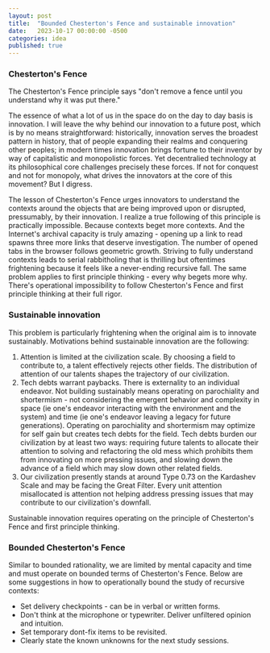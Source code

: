 ```yaml
---
layout: post
title:  "Bounded Chesterton's Fence and sustainable innovation"
date:   2023-10-17 00:00:00 -0500
categories: idea
published: true
---
```


### Chesterton's Fence

The Chesterton's Fence principle says "don't remove a fence until you understand why it was put there."

The essence of what a lot of us in the space do on the day to day basis is innovation. I will leave the why behind our innovation to a future post, which is by no means straightforward: historically, innovation serves the broadest pattern in history, that of people expanding their realms and conquering other peoples; in modern times innovation brings fortune to their inventor by way of capitalistic and monopolistic forces. Yet decentralied technology at its philosophical core challenges precisely these forces. If not for conquest and not for monopoly, what drives the innovators at the core of this movement? But I digress.

The lesson of Chesterton's Fence urges innovators to understand the contexts around the objects that are being improved upon or disrupted, pressumably, by their innovation. I realize a true following of this principle is practically impossible. Because contexts beget more contexts. And the Internet's archival capacity is truly amazing - opening up a link to read spawns three more links that deserve investigation. The number of opened tabs in the browser follows geometric growth. Striving to fully understand contexts leads to serial rabbitholing that is thrilling but oftentimes frightening because it feels like a never-ending recursive fall. The same problem applies to first principle thinking - every why begets more why. There's operational impossibility to follow Chesterton's Fence and first principle thinking at their full rigor.

### Sustainable innovation

This problem is particularly frightening when the original aim is to innovate sustainably. Motivations behind sustainable innovation are the following:
1. Attention is limited at the civilization scale. By choosing a field to contribute to, a talent effectively rejects other fields. The distribution of attention of our talents shapes the trajectory of our civilization.
2. Tech debts warrant paybacks. There is externality to an individual endeavor. Not building sustainably means operating on parochiality and shortermism - not considering the emergent behavior and complexity in space (ie one's endeavor interacting with the environment and the system) and time (ie one's endeavor leaving a legacy for future generations). Operating on parochiality and shortermism may optimize for self gain but creates tech debts for the field. Tech debts burden our civilization by at least two ways: requiring future talents to allocate their attention to solving and refactoring the old mess which prohibits them from innovating on more pressing issues, and slowing down the advance of a field which may slow down other related fields.
3. Our civilization presently stands at around Type 0.73 on the Kardashev Scale and may be facing the Great Filter. Every unit attention misallocated is attention not helping address pressing issues that may contribute to our civilization's downfall.

Sustainable innovation requires operating on the principle of Chesterton's Fence and first principle thinking.

### Bounded Chesterton's Fence

Similar to bounded rationality, we are limited by mental capacity and time and must operate on bounded terms of Chesterton's Fence. Below are some suggestions in how to operationally bound the study of recursive contexts:
- Set delivery checkpoints - can be in verbal or written forms.
- Don't think at the microphone or typewriter. Deliver unfiltered opinion and intuition.
- Set temporary dont-fix items to be revisited.
- Clearly state the known unknowns for the next study sessions.
